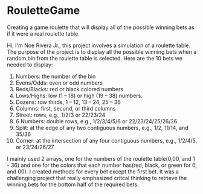 # RouletteGame
Creating a game roulette that will display all of the possible winning bets as if it were a real roulette table.

Hi, I'm Noe Rivera Jr., this project involves a simulation of a roulette table. The purpose of the project is to display all the possible winning bets when a random bin from the roulette table is selected. Here are the 10 bets we needed to display:
1. Numbers: the number of the bin
2. Evens/Odds: even or odd numbers
3. Reds/Blacks: red or black colored numbers
4. Lows/Highs: low (1 – 18) or high (19 – 38) numbers.
5. Dozens: row thirds, 1 – 12, 13 – 24, 25 – 36
6. Columns: first, second, or third columns
7. Street: rows, e.g., 1/2/3 or 22/23/24
8. 6 Numbers: double rows, e.g., 1/2/3/4/5/6 or 22/23/24/25/26/26
9. Split: at the edge of any two contiguous numbers, e.g., 1/2, 11/14, and 35/36
10. Corner: at the intersection of any four contiguous numbers, e.g., 1/2/4/5, or 23/24/26/27

I mainly used 2 arrays, one for the numbers of the roulette table(0,00, and 1 - 36) and one for the colors that each number has(red, black, or green for 0, and 00). I created methods for every bet except the first bet. It was a challenging project that really emphasized critcal thinking to retrieve the winning bets for the bottom half of the required bets.
